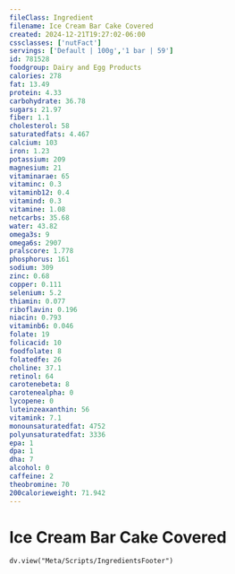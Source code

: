 ```yaml
---
fileClass: Ingredient
filename: Ice Cream Bar Cake Covered
created: 2024-12-21T19:27:02-06:00
cssclasses: ['nutFact']
servings: ['Default | 100g','1 bar | 59']
id: 781528
foodgroup: Dairy and Egg Products 
calories: 278
fat: 13.49
protein: 4.33
carbohydrate: 36.78
sugars: 21.97
fiber: 1.1
cholesterol: 58
saturatedfats: 4.467
calcium: 103
iron: 1.23
potassium: 209
magnesium: 21
vitaminarae: 65
vitaminc: 0.3
vitaminb12: 0.4
vitamind: 0.3
vitamine: 1.08
netcarbs: 35.68
water: 43.82
omega3s: 9
omega6s: 2907
pralscore: 1.778
phosphorus: 161
sodium: 309
zinc: 0.68
copper: 0.111
selenium: 5.2
thiamin: 0.077
riboflavin: 0.196
niacin: 0.793
vitaminb6: 0.046
folate: 19
folicacid: 10
foodfolate: 8
folatedfe: 26
choline: 37.1
retinol: 64
carotenebeta: 8
carotenealpha: 0
lycopene: 0
luteinzeaxanthin: 56
vitamink: 7.1
monounsaturatedfat: 4752
polyunsaturatedfat: 3336
epa: 1
dpa: 1
dha: 7
alcohol: 0
caffeine: 2
theobromine: 70
200calorieweight: 71.942
---
```


# Ice Cream Bar Cake Covered

```dataviewjs
dv.view("Meta/Scripts/IngredientsFooter")
```